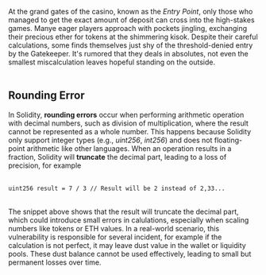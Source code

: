 At the grand gates of the casino, known as the *Entry Point*, only those who managed to get the exact amount of deposit can cross into the high-stakes games. Manye eager players approach with pockets jingling, exchanging their precious ether for tokens at the shimmering kisok. Despite their careful calculations, some finds themselves just shy of the threshold-denied entry by the Gatekeeper. It's rumored that they deals in absolutes, not even the smallest miscalculation leaves hopeful standing on the outside. &nbsp;  
&nbsp;  

## Rounding Error

In Solidity, **rounding errors** occur when performing arithmetic operation with decimal numbers, such as division of multiplication, where the result cannot be represented as a whole number. This happens because Solidity only support integer types (e.g., *uint256*, *int256*) and does not floating-point arithmetic like other languages. When an operation results in a fraction, Solidity will **truncate** the decimal part, leading to a loss of precision, for example &nbsp;  
&nbsp;  

```solidity
uint256 result = 7 / 3 // Result will be 2 instead of 2,33...
```
&nbsp;  
The snippet above shows that the result will truncate the decimal part, which could introduce small errors in calulations, especially when scaling numbers like tokens or ETH values. In a real-world scenario, this vulnerability is responsible for several incident, for example if the calculation is not perfect, it may leave dust value in the wallet or liquidity pools. These dust balance cannot be used effectively, leading to small but permanent losses over time. 

